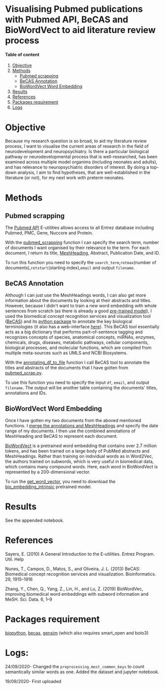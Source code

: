 # Visualising Pubmed publications with Pubmed API, BeCAS and BioWordVect to aid literature review process

#### Table of content
1. [Objective](#objective)
2. [Methods](#methods)
    * [Pubmed scrapping](##pubmed-scrapping)
    * [BeCAS Annotation](##becas-annotation)
    * [BioWordVect Word Embedding](##biowordvect-word-embedding)
3. [Results](#results)
4. [References](#references)
5. [Packages requirement](#packages-requirement)
6. [Logs](#logs)


# Objective

Because my research question is so broad, to aid my literature review process, I want to visualise the current areas of research in the field of neurodevelopment and neuropsychiatry. Is there a particular biological pathway or neurodevelopmental process that is well-researched, has been examined across multiple model organims (including neonates and adults), and has relevance to neuropsychiatric disorders of interest. By doing a top-down analysis, I aim to find hypotheses, that are well-established in the literature (or not), for my next work with preterm neonates.

# Methods

## Pubmed scrapping

The [Pubmed API](https://www.ncbi.nlm.nih.gov/home/develop/api/) E-utilities allows access to all Entrez database including Pubmed, PMC, Gene, Nuccore and Protein.

With the [pubmed_scrapping](./pubmed_scrap.py) function I can specify the search term, number of documents I want organised by their relevance to the term. For each document, I return its title, [MeshHeading](https://www.nlm.nih.gov/mesh/meshhome.html), Abstract, Publication Date, and ID.

To run this function you need to specify the ```search_term```,```retmax```(number of documents),```retstart```(starting index),```email``` and output ```filename```.

## BeCAS Annotation

Although I can just use the MeshHeadings words, I can also get more information about the documents by looking at their abstracts and titles. However, because I didn't want to train a new word embedding with whole sentences from scratch (as there is already a good [pre-trained model](#biowordvect-word-embedding)), I used the biomedical concept recognition services and visualization tool ([BeCAS](https://pubmed.ncbi.nlm.nih.gov/23736528/)) and its [python package](http://tnunes.github.io/becas-python/) to annotate the key biological terminologies (it also has a web-interface [here](http://bioinformatics.ua.pt/becas/)). This BeCAS tool essentially acts as a big dictionary that performs part-of-sentence tagging and recognizes concepts of species, anatomical concepts, miRNAs, enzymes, chemicals, drugs, diseases, metabolic pathways, cellular components, biological processes, and molecular functions, which are compiled from multiple meta-sources such as UMLS and NCBI Biosystems.

With the [annotating_df_to_file](./annotate_pubmed.py) function I call BeCAS tool to annotate the titles and abstracts of the documents that I have gotten from [pubmed_scrap.py](./pubmed_scrap.py).

To use this function you need to specify the input ```df```, ```email```, and output ```filename```. The output will be another table containing the documents' titles, annotations and IDs.

## BioWordVect Word Embedding

Once I have gotten my two documents from the aboved mentioned functions. I [merge the annotations and MeshHeadings](./preprocessing_data.py) and specify the date range of my documents. I then use the combined annotations of MeshHeading and BeCAS to represent each document.

[BioWordVect](https://www.nature.com/articles/s41597-019-0055-0) is a pretrained word embedding that contains over 2.7 million tokens, and has been trained on a large body of PubMed abstracts and MeshHeadings. Rather than training on individual words as in Word2Vec, the authors trained on subwords, which is very useful in biomedical data, which contains many compound words. Here, each word in BioWordVect is represented by a 200-dimensional vector.

To run the [get_word_vector](./preprocessing_data.py), you need to download the [bio_embedding_intrinsic](https://figshare.com/articles/dataset/Improving_Biomedical_Word_Embeddings_with_Subword_Information_and_MeSH_Ontology/6882647/2) pretrained model.

# Results

See the appended notebook.


# References

Sayers, E. (2010) A General Introduction to the E-utilities. Entrez Program. Util. Help

Nunes, T., Campos, D., Matos, S., and Oliveira, J. L. (2013) BeCAS: Biomedical concept recognition services and visualization. Bioinformatics. 29, 1915–1916

Zhang, Y., Chen, Q., Yang, Z., Lin, H., and Lu, Z. (2019) BioWordVec, improving biomedical word embeddings with subword information and MeSH. Sci. Data. 6, 1–9

# Packages requirement

[biopython](https://biopython.org/wiki/Download), [becas](http://tnunes.github.io/becas-python/), [gensim](https://radimrehurek.com/gensim/) (which also requires smart_open and boto3)

# Logs:

24/09/2020- Changed the ```preprocessing.most_common_keys``` to count semantically similar words as one. Added the dataset and jupyter notebook.

19/09/2020- First uploaded





